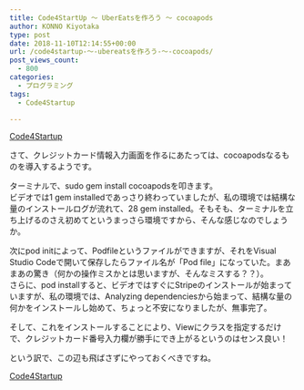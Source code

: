 ```yaml
---
title: Code4StartUp ～ UberEatsを作ろう ～ cocoapods
author: KONNO Kiyotaka
type: post
date: 2018-11-10T12:14:55+00:00
url: /code4startup-～-ubereatsを作ろう-～-cocoapods/
post_views_count:
  - 800
categories:
  - プログラミング
tags:
  - Code4Startup

---
```

<a href="https://code4startup.com/?ref=kiyotakakonno" target="_blank" rel="noopener">Code4Startup</a>

さて、クレジットカード情報入力画面を作るにあたっては、cocoapodsなるものを導入するようです。

ターミナルで、sudo gem install cocoapodsを叩きます。  
ビデオでは1 gem installedであっさり終わっていましたが、私の環境では結構な量のインストールログが流れて、28 gem installed。そもそも、ターミナルを立ち上げるのさえ初めてというまっさら環境ですから、そんな感じなのでしょうか。

次にpod initによって、Podfileというファイルができますが、それをVisual Studio Codeで開いて保存したらファイル名が「Pod file」になっていた。まあまあの驚き（何かの操作ミスかとは思いますが、そんなミスする？？）。  
さらに、pod installすると、ビデオではすぐにStripeのインストールが始まっていますが、私の環境では、Analyzing dependenciesから始まって、結構な量の何かをインストールし始めて、ちょっと不安になりましたが、無事完了。

そして、これをインストールすることにより、Viewにクラスを指定するだけで、クレジットカード番号入力欄が勝手にでき上がるというのはセンス良い！

という訳で、この辺も飛ばさずにやっておくべきですね。

<a href="https://code4startup.com/?ref=kiyotakakonno" target="_blank" rel="noopener">Code4Startup</a>